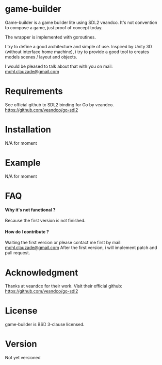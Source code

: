 # game-builder
Game-builder is a game builder lite using SDL2 veandco.
It's not convention to compose a game, just proof of concept today.

The wrapper is implemented with goroutines.

I try to define a good architecture and simple of use.
Inspired by Unity 3D (without interface home machine), i try to provide
a good tool to creates models scenes / layout and objects.

I would be pleased to talk about that with you on mail:
mohl.clauzade@gmail.com

# Requirements
See official github to SDL2 binding for Go by veandco.
https://github.com/veandco/go-sdl2

# Installation
N/A for moment

# Example
N/A for moment

# FAQ
#### Why it's not functional ?
Because the first version is not finished.

#### How do I contribute ?
Waiting the first version or please contact me first by mail: mohl.clauzade@gmail.com
After the first version, i will implement patch and pull request.

# Acknowledgment
Thanks at veandco for their work. Visit their official github:
https://github.com/veandco/go-sdl2

# License
game-builder is BSD 3-clause licensed.

# Version
Not yet versioned
